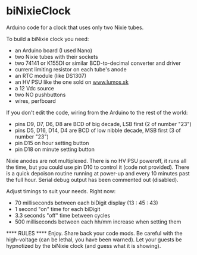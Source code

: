 # biNixieClock
Arduino code for a clock that uses only two Nixie tubes.

To build a biNixie clock you need:
- an Arduino board (I used Nano)
- two Nixie tubes with their sockets
- two 74141 or K155DI or similar BCD-to-decimal converter and driver
- current limiting resistor on each tube's anode
- an RTC module (like DS1307)
- an HV PSU like the one sold on www.lumos.sk
- a 12 Vdc source
- two NO pushbuttons
- wires, perfboard
 
If you don't edit the code, wiring from the Arduino to the rest of the world:
- pins D9, D7, D6, D8 are BCD of big decade, LSB first (2 of number "23")
- pins D5, D16, D14, D4 are BCD of low nibble decade, MSB first (3 of number "23")
- pin D15 on hour setting button
- pin D18 on minute  setting button

Nixie anodes are not multiplexed.
There is no HV PSU poweroff, it runs all the time, but you could use pin D10 to control it (code not provided).
There is a quick depoison routine running at power-up and every 10 minutes past the full hour.
Serial debug output has been commented out (disabled).

Adjust timings to suit your needs. Right now:
- 70 milliseconds between each biDigit display (13 : 45 : 43)
- 1 second "on" time for each biDigit
- 3.3 seconds "off" time between cycles
- 500 milliseconds between each hh/mm increase when setting them
 

**** RULES ****
Enjoy.
Share back your code mods.
Be careful with the high-voltage (can be lethal, you have been warned).
Let your guests be hypnotized by the biNixie clock (and guess what it is showing).
